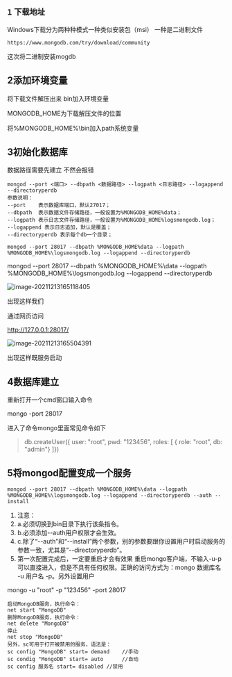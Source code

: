 ## `1`	`下载地址`

Windows下载分为两种种模式一种类似安装包（msi） 一种是二进制文件

```
https://www.mongodb.com/try/download/community
```

这次将二进制安装mogdb

## 2添加环境变量

将下载文件解压出来 bin加入环境变量

MONGODB_HOME为下载解压文件的位置

将%MONGODB_HOME%\bin加入path系统变量

## 3初始化数据库

数据路径需要先建立 不然会报错

```
mongod --port <端口> --dbpath <数据路径> --logpath <日志路径> --logappend --directoryperdb     
参数说明：  
--port    表示数据库端口，默认27017；  
--dbpath  表示数据文件存储路径，一般设置为%MONGODB_HOME%data；  
--logpath 表示日志文件存储路径，一般设置为%MONGODB_HOME%logsmongodb.log；  
--logappend 表示日志追加，默认是覆盖；  
--directoryperdb 表示每个db一个目录；  

mongod --port 28017	--dbpath %MONGODB_HOME%data --logpath %MONGODB_HOME%\logsmongodb.log --logappend --directoryperdb

```

mongod --port 28017 --dbpath %MONGODB_HOME%\data --logpath %MONGODB_HOME%\logsmongodb.log --logappend --directoryperdb

![image-20211213165118405](C:\Users\明日香\AppData\Roaming\Typora\typora-user-images\image-20211213165118405.png)

出现这样我们

通过网页访问

http://127.0.0.1:28017/

![image-20211213165504391](C:\Users\明日香\AppData\Roaming\Typora\typora-user-images\image-20211213165504391.png)

出现这样既服务启动

## 4数据库建立

重新打开一个cmd窗口输入命令

mongo -port 28017

进入了命令mongo里面常见命令如下

> db.createUser({ user: "root", pwd: "123456", roles: [ { role: "root", db: "admin"} ]})

## 5将mongod配置变成一个服务

`mongod --port 28017 --dbpath %MONGODB_HOME%\data --logpath %MONGODB_HOME%\logsmongodb.log --logappend --directoryperdb --auth --install` 

1. 注意： 
2.   a.必须切换到bin目录下执行该条指令。 
3.   b.必须添加--auth用户权限才会生效。 
4.   c.除了“--auth”和“--install”两个参数，别的参数要跟你设置用户时启动服务的参数一致，尤其是“--directoryperdb”。 
5.   第一次配置完成后，一定要重启才会有效果 重启mongo客户端，不输入-u-p可以直接进入，但是不具有任何权限。正确的访问方式为：mongo 数据库名 -u 用户名 -p。另外设置用户 

mongo -u "root" -p "123456" -port 28017

```
启动MongoDB服务，执行命令：
net start "MongoDB"
删除MongoDB服务，执行命令：    
net delete "MongoDB"  
停止
net stop "MongoDB"
另外，sc可用于打开被禁用的服务，语法是：  
sc config "MongoDB" start= demand    //手动  
sc condig "MongoDB" start= auto      //自动  
sc config 服务名 start= disabled //禁用  
```

